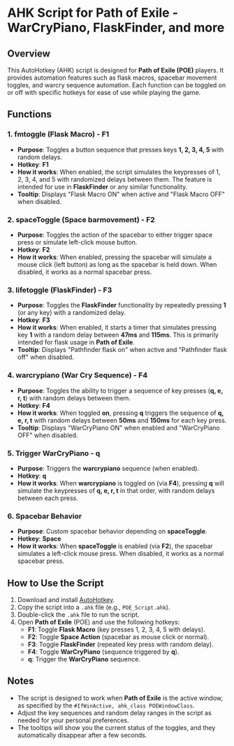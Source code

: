 
# AHK Script for Path of Exile - WarCryPiano, FlaskFinder, and more

## Overview
This AutoHotkey (AHK) script is designed for **Path of Exile (POE)** players. It provides automation features such as flask macros, spacebar movement toggles, and warcry sequence automation. Each function can be toggled on or off with specific hotkeys for ease of use while playing the game.

## Functions

### 1. **fmtoggle (Flask Macro)** - **F1**
   - **Purpose**: Toggles a button sequence that presses keys **1, 2, 3, 4, 5** with random delays.
   - **Hotkey**: **F1**
   - **How it works**: When enabled, the script simulates the keypresses of 1, 2, 3, 4, and 5 with randomized delays between them. The feature is intended for use in **FlaskFinder** or any similar functionality.
   - **Tooltip**: Displays "Flask Macro ON" when active and "Flask Macro OFF" when disabled.

### 2. **spaceToggle (Space barmovement)** - **F2**
   - **Purpose**: Toggles the action of the spacebar to either trigger space press or simulate left-click mouse button.
   - **Hotkey**: **F2**
   - **How it works**: When enabled, pressing the spacebar will simulate a mouse click (left button) as long as the spacebar is held down. When disabled, it works as a normal spacebar press.

### 3. **lifetoggle (FlaskFinder)** - **F3**
   - **Purpose**: Toggles the **FlaskFinder** functionality by repeatedly pressing **1** (or any key) with a randomized delay.
   - **Hotkey**: **F3**
   - **How it works**: When enabled, it starts a timer that simulates pressing key **1** with a random delay between **47ms** and **115ms**. This is primarily intended for flask usage in **Path of Exile**.
   - **Tooltip**: Displays "Pathfinder flask on" when active and "Pathfinder flask off" when disabled.

### 4. **warcrypiano (War Cry Sequence)** - **F4**
   - **Purpose**: Toggles the ability to trigger a sequence of key presses (**q, e, r, t**) with random delays between them.
   - **Hotkey**: **F4**
   - **How it works**: When toggled **on**, pressing **q** triggers the sequence of **q, e, r, t** with random delays between **50ms** and **150ms** for each key press.
   - **Tooltip**: Displays "WarCryPiano ON" when enabled and "WarCryPiano OFF" when disabled.

### 5. **Trigger WarCryPiano** - **q**
   - **Purpose**: Triggers the **warcrypiano** sequence (when enabled).
   - **Hotkey**: **q**
   - **How it works**: When **warcrypiano** is toggled on (via **F4**), pressing **q** will simulate the keypresses of **q, e, r, t** in that order, with random delays between each press.

### 6. **Spacebar Behavior**
   - **Purpose**: Custom spacebar behavior depending on **spaceToggle**.
   - **Hotkey**: **Space**
   - **How it works**: When **spaceToggle** is enabled (via **F2**), the spacebar simulates a left-click mouse press. When disabled, it works as a normal spacebar press.

## How to Use the Script
1. Download and install [AutoHotkey](https://www.autohotkey.com/).
2. Copy the script into a `.ahk` file (e.g., `POE_Script.ahk`).
3. Double-click the `.ahk` file to run the script.
4. Open **Path of Exile** (POE) and use the following hotkeys:
   - **F1**: Toggle **Flask Macro** (key presses 1, 2, 3, 4, 5 with delays).
   - **F2**: Toggle **Space Action** (spacebar as mouse click or normal).
   - **F3**: Toggle **FlaskFinder** (repeated key press with random delay).
   - **F4**: Toggle **WarCryPiano** (sequence triggered by **q**).
   - **q**: Trigger the **WarCryPiano** sequence.

## Notes
- The script is designed to work when **Path of Exile** is the active window, as specified by the `#IfWinActive, ahk_class POEWindowClass`.
- Adjust the key sequences and random delay ranges in the script as needed for your personal preferences.
- The tooltips will show you the current status of the toggles, and they automatically disappear after a few seconds.

